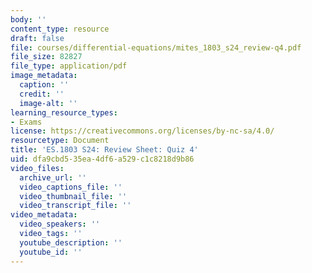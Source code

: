 ```yaml
---
body: ''
content_type: resource
draft: false
file: courses/differential-equations/mites_1803_s24_review-q4.pdf
file_size: 82827
file_type: application/pdf
image_metadata:
  caption: ''
  credit: ''
  image-alt: ''
learning_resource_types:
- Exams
license: https://creativecommons.org/licenses/by-nc-sa/4.0/
resourcetype: Document
title: 'ES.1803 S24: Review Sheet: Quiz 4'
uid: dfa9cbd5-35ea-4df6-a529-c1c8218d9b86
video_files:
  archive_url: ''
  video_captions_file: ''
  video_thumbnail_file: ''
  video_transcript_file: ''
video_metadata:
  video_speakers: ''
  video_tags: ''
  youtube_description: ''
  youtube_id: ''
---
```

